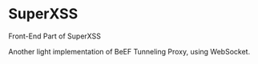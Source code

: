 # SuperXSS
Front-End Part of SuperXSS

Another light implementation of BeEF Tunneling Proxy, using WebSocket.
